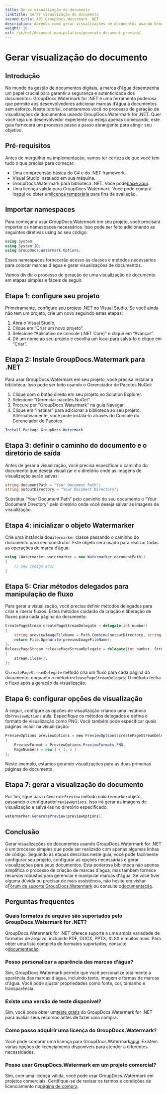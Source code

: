 ```yaml
---
title: Gerar visualização do documento
linktitle: Gerar visualização do documento
second_title: API GroupDocs.Watermark .NET
description: Aprenda como gerar visualizações de documentos usando GroupDocs.Watermark for .NET com este guia. Melhore a segurança e o gerenciamento de seus documentos sem esforço.
weight: 10
url: /pt/net/document-manipulation/generate-document-preview/
---
```


# Gerar visualização do documento

## Introdução
No mundo da gestão de documentos digitais, a marca d'água desempenha um papel crucial para garantir a segurança e autenticidade dos documentos. GroupDocs.Watermark for .NET é uma ferramenta poderosa que permite aos desenvolvedores adicionar marcas d’água a documentos sem esforço. Neste tutorial, orientaremos você no processo de geração de visualizações de documentos usando GroupDocs.Watermark for .NET. Quer você seja um desenvolvedor experiente ou esteja apenas começando, este guia fornecerá um processo passo a passo abrangente para atingir seu objetivo.
## Pré-requisitos
Antes de mergulhar na implementação, vamos ter certeza de que você tem tudo o que precisa para começar:
- Uma compreensão básica do C# e do .NET framework.
- Visual Studio instalado em sua máquina.
- GroupDocs.Watermark para biblioteca .NET. Você pode[baixe aqui](https://releases.groupdocs.com/Watermark/net/).
-  Uma licença válida para GroupDocs.Watermark. Você pode comprá-lo[aqui](https://purchase.groupdocs.com/buy) ou obter um[licença temporária](https://purchase.groupdocs.com/temporary-license/) para fins de avaliação.
## Importar namespaces
Para começar a usar GroupDocs.Watermark em seu projeto, você precisará importar os namespaces necessários. Isso pode ser feito adicionando as seguintes diretivas using ao seu código:
```csharp
using System;
using System.IO;
using GroupDocs.Watermark.Options;
```
Esses namespaces fornecerão acesso às classes e métodos necessários para colocar marcas d'água e gerar visualizações de documentos.

Vamos dividir o processo de geração de uma visualização de documento em etapas simples e fáceis de seguir.
## Etapa 1: configure seu projeto
Primeiramente, configure seu projeto .NET no Visual Studio. Se você ainda não tem um projeto, crie um novo seguindo estas etapas:
1. Abra o Visual Studio.
2. Clique em “Criar um novo projeto”.
3. Selecione “Aplicativo de console (.NET Core)” e clique em “Avançar”.
4. Dê um nome ao seu projeto e escolha um local para salvá-lo e clique em “Criar”.
## Etapa 2: Instale GroupDocs.Watermark para .NET
Para usar GroupDocs.Watermark em seu projeto, você precisa instalar a biblioteca. Isso pode ser feito usando o Gerenciador de Pacotes NuGet:
1. Clique com o botão direito em seu projeto no Solution Explorer.
2. Selecione "Gerenciar pacotes NuGet".
3. Procure por "GroupDocs.Watermark" na guia Navegar.
4. Clique em “Instalar” para adicionar a biblioteca ao seu projeto.
Alternativamente, você pode instalá-lo através do Console do Gerenciador de Pacotes:
```powershell
Install-Package GroupDocs.Watermark
```
## Etapa 3: definir o caminho do documento e o diretório de saída
Antes de gerar a visualização, você precisa especificar o caminho do documento que deseja visualizar e o diretório onde as imagens de visualização serão salvas:
```csharp
string documentPath = "Your Document Path";
string outputDirectory = "Your Document Directory";
```
Substitua “Your Document Path” pelo caminho do seu documento e “Your Document Directory” pelo diretório onde você deseja salvar as imagens de visualização.
## Etapa 4: inicializar o objeto Watermarker
Crie uma instância do`Watermarker` classe passando o caminho do documento para seu construtor. Este objeto será usado para realizar todas as operações de marca d’água:
```csharp
using (Watermarker watermarker = new Watermarker(documentPath))
{
    // Seu código aqui
}
```
## Etapa 5: Criar métodos delegados para manipulação de fluxo
Para gerar a visualização, você precisa definir métodos delegados para criar e liberar fluxos. Estes métodos cuidarão da criação e liberação de fluxos para cada página do documento:
```csharp
CreatePageStream createPageStreamDelegate = delegate(int number)
{
    string previewImageFileName = Path.Combine(outputDirectory, string.Format("page{0}.png", number));
    return File.OpenWrite(previewImageFileName);
};
ReleasePageStream releasePageStreamDelegate = delegate(int number, Stream stream)
{
    stream.Close();
};
```
 O`createPageStreamDelegate` método cria um fluxo para cada página do documento, enquanto o método`releasePageStreamDelegate` O método fecha o fluxo após a geração da visualização.
## Etapa 6: configurar opções de visualização
 A seguir, configure as opções de visualização criando uma instância do`PreviewOptions` aula. Especifique os métodos delegados e defina o formato de visualização como PNG. Você também pode especificar quais páginas incluir na visualização:
```csharp
PreviewOptions previewOptions = new PreviewOptions(createPageStreamDelegate, releasePageStreamDelegate)
{
    PreviewFormat = PreviewOptions.PreviewFormats.PNG,
    PageNumbers = new[] { 1, 2 }
};
```
Neste exemplo, estamos gerando visualizações para as duas primeiras páginas do documento.
## Etapa 7: gerar a visualização do documento
 Por fim, ligue para o`GeneratePreview` método no`Watermarker`objeto, passando o configurado`PreviewOptions`. Isso irá gerar as imagens de visualização e salvá-las no diretório especificado:
```csharp
watermarker.GeneratePreview(previewOptions);
```
## Conclusão
Gerar visualizações de documentos usando GroupDocs.Watermark for .NET é um processo simples que pode ser realizado com apenas algumas linhas de código. Seguindo as etapas descritas neste guia, você pode facilmente configurar seu projeto, configurar as opções necessárias e gerar visualizações para seus documentos. Esta poderosa biblioteca não apenas simplifica o processo de criação de marcas d'água, mas também fornece recursos robustos para gerenciar e manipular marcas d'água.
 Se você tiver alguma dúvida ou precisar de mais assistência, não hesite em visitar o[Fórum de suporte GroupDocs.Watermark](https://forum.groupdocs.com/c/watermark/19) ou consulte o[documentação](https://tutorials.groupdocs.com/Watermark/net/).
## Perguntas frequentes
### Quais formatos de arquivo são suportados pelo GroupDocs.Watermark for .NET?
 GroupDocs.Watermark for .NET oferece suporte a uma ampla variedade de formatos de arquivo, incluindo PDF, DOCX, PPTX, XLSX e muitos mais. Para obter uma lista completa de formatos suportados, consulte o[documentação](https://tutorials.groupdocs.com/Watermark/net/).
### Posso personalizar a aparência das marcas d’água?
Sim, GroupDocs.Watermark permite que você personalize totalmente a aparência das marcas d'água, incluindo texto, imagem e formas de marcas d'água. Você pode ajustar propriedades como fonte, cor, tamanho e transparência.
### Existe uma versão de teste disponível?
 Sim, você pode obter um[teste grátis](https://releases.groupdocs.com/) do GroupDocs.Watermark for .NET para avaliar seus recursos antes de fazer uma compra.
### Como posso adquirir uma licença do GroupDocs.Watermark?
 Você pode comprar uma licença para GroupDocs.Watermark[aqui](https://purchase.groupdocs.com/buy). Existem várias opções de licenciamento disponíveis para atender a diferentes necessidades.
### Posso usar GroupDocs.Watermark em um projeto comercial?
 Sim, com uma licença válida, você pode usar GroupDocs.Watermark em projetos comerciais. Certifique-se de revisar os termos e condições de licenciamento no[página de compra](https://purchase.groupdocs.com/buy).